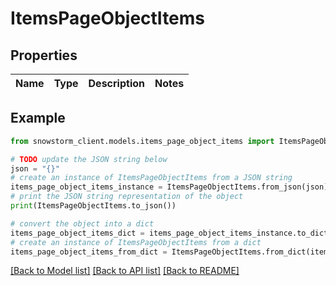 # ItemsPageObjectItems


## Properties

Name | Type | Description | Notes
------------ | ------------- | ------------- | -------------

## Example

```python
from snowstorm_client.models.items_page_object_items import ItemsPageObjectItems

# TODO update the JSON string below
json = "{}"
# create an instance of ItemsPageObjectItems from a JSON string
items_page_object_items_instance = ItemsPageObjectItems.from_json(json)
# print the JSON string representation of the object
print(ItemsPageObjectItems.to_json())

# convert the object into a dict
items_page_object_items_dict = items_page_object_items_instance.to_dict()
# create an instance of ItemsPageObjectItems from a dict
items_page_object_items_from_dict = ItemsPageObjectItems.from_dict(items_page_object_items_dict)
```
[[Back to Model list]](../README.md#documentation-for-models) [[Back to API list]](../README.md#documentation-for-api-endpoints) [[Back to README]](../README.md)


